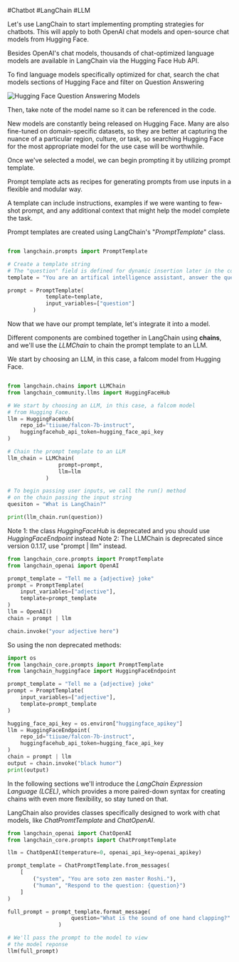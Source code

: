 #Chatbot #LangChain #LLM 

Let's use LangChain to start implementing prompting strategies for chatbots. This will apply to both OpenAI chat models and open-source chat models from Hugging Face.

Besides OpenAI's chat models, thousands of chat-optimized language models are available in LangChain via the Hugging Face Hub API.

To find language models specifically optimized for chat, search the chat models sections of Hugging Face and filter on Question Answering

![Hugging Face Question Answering Models](Pasted%20image%2020240615062119.png)

Then, take note of the model name so it can be referenced in the code.

New models are constantly being released on Hugging Face. Many are also fine-tuned on domain-specific datasets, so they are better at capturing the nuance of a particular region, culture, or task, so searching Hugging Face for the most appropriate model for the use case will be worthwhile.

Once we've selected a model, we can begin prompting it by utilizing prompt template.

Prompt template acts as recipes for generating prompts from use inputs in a flexible and modular way. 

A template can include instructions, examples if we were wanting to few-shot prompt, and any additional context that might help the model complete the task. 

Prompt templates are created using LangChain's "*PromptTemplate*" class. 

```python

from langchain.prompts import PromptTemplate

# Create a template string
# The "question" field is defined for dynamic insertion later in the code
template = "You are an artifical intelligence assistant, answer the question. {question}"

prompt = PromptTemplate(
			template=template, 
			input_variables=["question"]
		)
```

Now that we have our prompt template, let's integrate it into a model. 

Different components are combined together in LangChain using **chains**, and we'll use the *LLMChain* to chain the prompt template to an LLM.

We start by choosing an LLM, in this case, a falcom model from Hugging Face. 

```python

from langchain.chains import LLMChain
from langchain_community.llms import HuggingFaceHub

# We start by choosing an LLM, in this case, a falcom model 
# from Hugging Face. 
llm = HuggingFaceHub(
    repo_id="tiiuae/falcon-7b-instruct",
    huggingfacehub_api_token=hugging_face_api_key 
)

# Chain the prompt template to an LLM
llm_chain = LLMChain(
				prompt=prompt, 
				llm=llm
			)

# To begin passing user inputs, we call the run() method 
# on the chain passing the input string
quesiton = "What is LangChain?"

print(llm_chain.run(question))
```

Note 1: the class *HuggingFaceHub* is deprecated and you should use *HuggingFaceEndpoint* instead
Note 2: The LLMChain is deprecated since version 0.1.17, use "prompt | llm" instead.
```python
from langchain_core.prompts import PromptTemplate
from langchain_openai import OpenAI

prompt_template = "Tell me a {adjective} joke"
prompt = PromptTemplate(
    input_variables=["adjective"], 
    template=prompt_template
)
llm = OpenAI()
chain = prompt | llm

chain.invoke("your adjective here")

```

So using the non deprecated methods:
```python
import os
from langchain_core.prompts import PromptTemplate
from langchain_huggingface import HuggingFaceEndpoint

prompt_template = "Tell me a {adjective} joke"
prompt = PromptTemplate(
    input_variables=["adjective"], 
    template=prompt_template
)

hugging_face_api_key = os.environ["huggingface_apikey"]
llm = HuggingFaceEndpoint(
    repo_id="tiiuae/falcon-7b-instruct",
    huggingfacehub_api_token=hugging_face_api_key
)
chain = prompt | llm
output = chain.invoke("black humor")
print(output)
```

In the following sections we'll introduce the *LangChain Expression Language (LCEL)*, which provides a more paired-down syntax for creating chains with even more flexibility, so stay tuned on that.

LangChain also provides classes specifically designed to work with chat models, like *ChatPromtTemplate* and *ChatOpenAI*.

```python
from langchain_openai import ChatOpenAI
from langchain_core.prompts import ChatPromptTemplate

llm = ChatOpenAI(temperature=0, openai_api_key=openai_apikey)

prompt_template = ChatPromptTemplate.from_messages(
	[
		("system", "You are soto zen master Roshi."),
		("human", "Respond to the question: {question}")
	]
)

full_prompt = prompt_template.format_message(
					question="What is the sound of one hand clapping?"
				)

# We'll pass the prompt to the model to view 
# the model reponse
llm(full_prompt)
```

